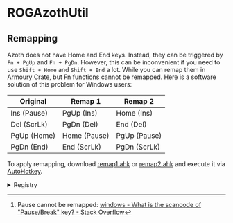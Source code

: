 # ROGAzothUtil
## Remapping
Azoth does not have Home and End keys. Instead, they can be triggered by `Fn + PgUp` and `Fn + PgDn`. However, this can be inconvenient if you need to use `Shift + Home` and `Shift + End` a lot. While you can remap them in Armoury Crate, but Fn functions cannot be remapped. Here is a software solution of this problem for Windows users:

Original | Remap 1 | Remap 2
--- | --- | ---
Ins (Pause) | PgUp (Ins) | Home (Ins)
Del (ScrLk) | PgDn (Del) | End (Del)
PgUp (Home) | Home (Pause) | PgUp (Pause)
PgDn (End) | End (ScrLk) | PgDn (ScrLk)

To apply remapping, download [remap1.ahk](remap1.ahk) or [remap2.ahk](remap2.ahk) and execute it via [AutoHotkey](https://www.autohotkey.com/).

<details><summary>Registry</summary>

Original | Remap 1 | Remap 2
--- | --- | ---
Ins (Pause) | PgUp (Pause[^pause]) | Home (Pause)
Del (ScrLk) | PgDn (Del) | End (Del)
PgUp (Home) | Home (Ins) | PgUp (Ins)
PgDn (End) | End (ScrLk) | PgDn (ScrLk)

To apply remapping:
1. Download [remap1.reg](reg/remap1.reg) or [remap2.reg](reg/remap2.reg) and execute it
2. Reboot

To unmap, download [unmap.reg](reg/unmap.reg) and execute it.

Todos:
- [ ] `Shift + Home` and `Shift + End` do not work
- [ ] Mutliple keyboards

</details>


[^pause]: Pause cannot be remapped: [windows - What is the scancode of "Pause/Break" key? - Stack Overflow](https://stackoverflow.com/questions/38846347/what-is-the-scancode-of-pause-break-key)
